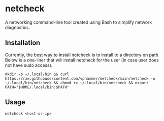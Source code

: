 # netcheck

A networking command-line tool created using Bash to simplify network diagnostics.

## Installation
Currently, the best way to install netcheck is to install to a directory on path. Below is a one-liner that will install netcheck for the user (in case user does not have sudo access).
```
mkdir -p ~/.local/bin && curl https://raw.githubusercontent.com/vphammer/netcheck/main/netcheck -o ~/.local/bin/netcheck && chmod +x ~/.local/bin/netcheck && export PATH="$HOME/.local/bin:$PATH"
```

## Usage
```
netcheck <host-or-ip>
```

